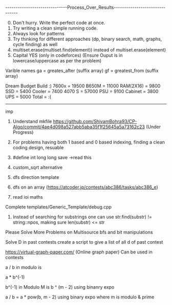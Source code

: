------------------------------Process_Over_Results-------------------------------



0. Don't hurry. Write the perfect code at once.
0. Try writing a clean simple running code.
1. Always look for patterns
2. Try thinking for different approaches (dp, binary search, math, graphs, cycle finding) as well
3. multiset.erase(multiset.find(element)) instead of multiset.erase(element)
4. Capital YES (only in codeforces) (Ensure Ouput is in lowercase/uppercase as per the problem)

Varible names
ga = greates_after (suffix array)
gf = greatest_from (suffix array)


Dream Budget Build :)
7600x 	  = 19500
B650M 	  = 11000
RAM(2X16) =  9800
SSD       =  5400
Cooler    =  7400
4070 S    = 57000
PSU   	  =  9100
Cabinet   =  3800
UPS       =  5000
Total 	  =   :(

_________________________________________________________________________________________

imp
1. Understand mkfile
https://github.com/ShivamBohra93/CP-Algo/commit/4ae4d098a527abb5aba35f1f25645a5a73162c23 
(Under Progress)



2. For problems having both 1 based and 0 based indexing, finding a clean coding design, resuable
3. #define int long long save ->read this
4. custom_sqrt alternative
5. dfs direction template
6. dfs on an array (https://atcoder.jp/contests/abc386/tasks/abc386_e)
7. read ioi maths

Complete templates/Generic_Template/debug.cpp


1. Instead of searching for substrings one can use
	str.find(substr) != string::npos, making sure len(substr) <= str


Please Solve More Problems on Multisource bfs and bit manipulations

Solve D in past contests
create a script to give a list of all d of past contest


https://virtual-graph-paper.com/
(Online graph paper)
Can be used in contests


a / b  in modulo is

a * b^(-1)

b^(-1) in Modulo M is b ^ (m - 2) using binanry expo

a / b = a * pow(b, m - 2) using binary expo where m is modulo & prime